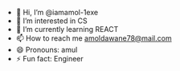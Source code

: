 - 👋 Hi, I’m @iamamol-1exe
- 👀 I’m interested in CS
- 🌱 I’m currently learning REACT
- 📫 How to reach me amoldawane78@mail.com
- 😄 Pronouns: amul
- ⚡ Fun fact: Engineer

<!---
iamamol-1exe/iamamol-1exe is a ✨ special ✨ repository because its `README.md` (this file) appears on your GitHub profile.
You can click the Preview link to take a look at your changes.
--->
